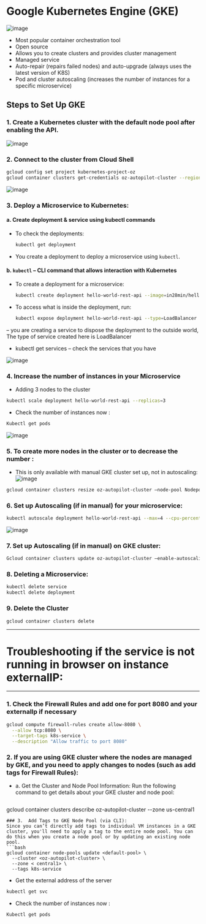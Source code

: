 # Google Kubernetes Engine (GKE)
![image](https://github.com/user-attachments/assets/ad17b458-4919-47de-b3b5-916acdd68eb7)


- Most popular container orchestration tool
- Open source
- Allows you to create clusters and provides cluster management
- Managed service
- Auto-repair (repairs failed nodes) and auto-upgrade (always uses the latest version of K8S)
- Pod and cluster autoscaling (increases the number of instances for a specific microservice)

## Steps to Set Up GKE

### 1. Create a Kubernetes cluster with the default node pool after enabling the API.
![image](https://github.com/user-attachments/assets/295a6797-b26f-4508-bb0b-83858d85f5b2)

### 2. Connect to the cluster from Cloud Shell
```bash
gcloud config set project kubernetes-project-oz
gcloud container clusters get-credentials oz-autopilot-cluster --region us-central1 --project kubernetes-project-oz
```
![image](https://github.com/user-attachments/assets/2fb0ce8e-34c5-49dc-a1de-d786e15afecb)

### 3. Deploy a Microservice to Kubernetes:

#### a. Create deployment & service using kubectl commands

- To check the deployments:
  ```bash
  kubectl get deployment
  ```
  
- You create a deployment to deploy a microservice using `kubectl`.

#### b. `kubectl` – CLI command that allows interaction with Kubernetes

- To create a deployment for a microservice:
  ```bash
  kubectl create deployment hello-world-rest-api --image=in28min/hello-world-rest-api:0.0.1.RELEASE
  ```

- To access what is inside the deployment, run:
  ```bash
  kubectl expose deployment hello-world-rest-api --type=LoadBalancer --port=8080
  ```
– you are creating a service to dispose the deployment to the outside world, The type of service created here is LoadBalancer 

-	kubectl get services – check the services that you have

  ![image](https://github.com/user-attachments/assets/f8f177e5-e7e1-4774-8971-e82a995481ad)

### 4.	Increase the number of instances in your Microservice 
-	Adding 3 nodes to the cluster 
```bash 
kubectl scale deployment hello-world-rest-api --replicas=3
```
-	Check the number of instances now :
  ```bash 
Kubectl get pods 
```
![image](https://github.com/user-attachments/assets/eb488df1-2240-48f6-a7fe-93f68ed3a840)

### 5.	To create more nodes in the cluster or to decrease the number :
-	This is only available with manual GKE cluster set up, not in autoscaling:
![image](https://github.com/user-attachments/assets/7132fd7c-7b84-4c5b-b50f-97136e270757)
```bash 
gcloud container clusters resize oz-autopilot-cluster –node-pool NodepoolName –num-nodes=2 –zone=MASTERzoneNamehere
```
### 6.	Set up Autoscaling (if in manual) for your microservice: 
```bash 
kubectl autoscale deployment hello-world-rest-api --max=4 --cpu-percent=70
```
![image](https://github.com/user-attachments/assets/fb25d20c-7b07-4543-ae05-9f7c5313a270)
### 7.	Set up Autoscaling (if in manual) on GKE cluster:
```bash 
Gcloud container clusters update oz-autopilot-cluster –enable-autoscaling –min-nodes=1 –max-nodes=10
```
### 8.	Deleting a Microservice: 
```bash
kubectl delete service 
kubectl delete deployment 
```
### 9.	Delete the Cluster 
```bash
gcloud container clusters delete 
```

---

# Troubleshooting if the service is not running in browser on instance externalIP: 

---
### 1.	Check the Firewall Rules and add one for port 8080 and your externalIp if necessary 
```bash
gcloud compute firewall-rules create allow-8080 \
  --allow tcp:8080 \
  --target-tags k8s-service \
  --description "Allow traffic to port 8080"
```
### 2.	If you are using GKE cluster where the nodes are managed by GKE, and you need to apply changes to nodes (such as add tags for Firewall Rules): 
- a.	Get the Cluster and Node Pool Information: Run the following command to get details about your GKE cluster and node pool:
  ```bash 
gcloud container clusters describe oz-autopilot-cluster --zone us-central1
```
### 3.	Add Tags to GKE Node Pool (via CLI):
Since you can’t directly add tags to individual VM instances in a GKE cluster, you'll need to apply a tag to the entire node pool. You can do this when you create a node pool or by updating an existing node pool.
```bash 
gcloud container node-pools update <default-pool> \
  --cluster <oz-autopilot-cluster> \
  --zone < central1> \
  --tags k8s-service
```
- 	Get the external address of the server
```bash
kubectl get svc
```
-	Check the number of instances now :
  ```bash 
Kubectl get pods 
```
